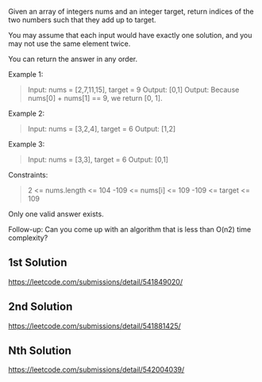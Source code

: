 Given an array of integers nums and an integer target, 
return indices of the two numbers such that they add up to target.

You may assume that each input would have exactly one solution, 
and you may not use the same element twice.

You can return the answer in any order.



Example 1:

> Input: nums = [2,7,11,15], target = 9
Output: [0,1]
Output: Because nums[0] + nums[1] == 9, we return [0, 1].

Example 2:

>Input: nums = [3,2,4], target = 6
Output: [1,2]

Example 3:

>Input: nums = [3,3], target = 6
Output: [0,1]


Constraints:

>2 <= nums.length <= 104
-109 <= nums[i] <= 109
-109 <= target <= 109

Only one valid answer exists.


Follow-up: Can you come up with an algorithm that is less than O(n2) time complexity?

## 1st Solution 

https://leetcode.com/submissions/detail/541849020/

## 2nd Solution

https://leetcode.com/submissions/detail/541881425/

## Nth Solution
https://leetcode.com/submissions/detail/542004039/